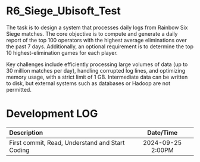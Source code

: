 # R6_Siege_Ubisoft_Test

The task is to design a system that processes daily logs from Rainbow Six Siege matches. The core objective is to compute and generate a daily report of the top 100 operators with the highest average eliminations over the past 7 days. Additionally, an optional requirement is to determine the top 10 highest-elimination games for each player.

Key challenges include efficiently processing large volumes of data (up to 30 million matches per day), handling corrupted log lines, and optimizing memory usage, with a strict limit of 1 GB. Intermediate data can be written to disk, but external systems such as databases or Hadoop are not permitted.


# Development LOG

| Description                                      |     Date/Time     |
|:-------------------------------------------------|:-----------------:|
|  First commit, Read, Understand and Start Coding | 2024-09-25 2:00PM |